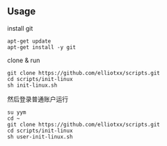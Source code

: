 ## Usage
install git
```
apt-get update
apt-get install -y git
```
clone & run
```
git clone https://github.com/elliotxx/scripts.git
cd scripts/init-linux
sh init-linux.sh
```
然后登录普通账户运行
```
su yym
cd ~
git clone https://github.com/elliotxx/scripts.git
cd scripts/init-linux
sh user-init-linux.sh
```